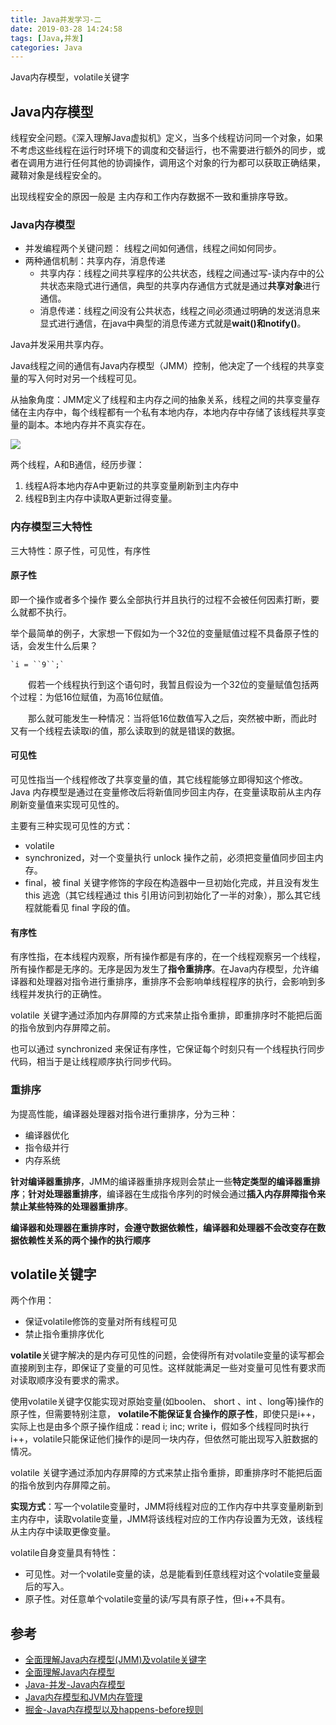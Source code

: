 ```yaml
---
title: Java并发学习-二
date: 2019-03-28 14:24:58
tags: [Java,并发]
categories: Java
---
```


Java内存模型，volatile关键字

<!--more-->

## Java内存模型

线程安全问题。《深入理解Java虚拟机》定义，当多个线程访问同一个对象，如果不考虑这些线程在运行时环境下的调度和交替运行，也不需要进行额外的同步，或者在调用方进行任何其他的协调操作，调用这个对象的行为都可以获取正确结果，藏鞥对象是线程安全的。

出现线程安全的原因一般是 主内存和工作内存数据不一致和重排序导致。

### Java内存模型

* 并发编程两个关键问题：
  线程之间如何通信，线程之间如何同步。
* 两种通信机制：共享内存，消息传递
  * 共享内存：线程之间共享程序的公共状态，线程之间通过写-读内存中的公共状态来隐式进行通信，典型的共享内存通信方式就是通过**共享对象**进行通信。
  * 消息传递：线程之间没有公共状态，线程之间必须通过明确的发送消息来显式进行通信，在java中典型的消息传递方式就是**wait()**和**notify()**。

Java并发采用共享内存。  

Java线程之间的通信有Java内存模型（JMM）控制，他决定了一个线程的共享变量的写入何时对另一个线程可见。

从抽象角度：JMM定义了线程和主内存之间的抽象关系，线程之间的共享变量存储在主内存中，每个线程都有一个私有本地内存，本地内存中存储了该线程共享变量的副本。本地内存并不真实存在。

![](20160921182337904)

两个线程，A和B通信，经历步骤：
1. 线程A将本地内存A中更新过的共享变量刷新到主内存中
2. 线程B到主内存中读取A更新过得变量。

### 内存模型三大特性

三大特性：原子性，可见性，有序性

#### 原子性

即一个操作或者多个操作 要么全部执行并且执行的过程不会被任何因素打断，要么就都不执行。

举个最简单的例子，大家想一下假如为一个32位的变量赋值过程不具备原子性的话，会发生什么后果？

```
`i = ``9``;`
```

 　　假若一个线程执行到这个语句时，我暂且假设为一个32位的变量赋值包括两个过程：为低16位赋值，为高16位赋值。

　　那么就可能发生一种情况：当将低16位数值写入之后，突然被中断，而此时又有一个线程去读取i的值，那么读取到的就是错误的数据。

#### 可见性

可见性指当一个线程修改了共享变量的值，其它线程能够立即得知这个修改。Java 内存模型是通过在变量修改后将新值同步回主内存，在变量读取前从主内存刷新变量值来实现可见性的。

主要有三种实现可见性的方式：

* volatile
* synchronized，对一个变量执行 unlock 操作之前，必须把变量值同步回主内存。
* final，被 final 关键字修饰的字段在构造器中一旦初始化完成，并且没有发生 this 逃逸（其它线程通过 this 引用访问到初始化了一半的对象），那么其它线程就能看见 final 字段的值。

#### 有序性

有序性指，在本线程内观察，所有操作都是有序的，在一个线程观察另一个线程，所有操作都是无序的。无序是因为发生了**指令重排序**。在Java内存模型，允许编译器和处理器对指令进行重排序，重排序不会影响单线程程序的执行，会影响到多线程并发执行的正确性。

volatile 关键字通过添加内存屏障的方式来禁止指令重排，即重排序时不能把后面的指令放到内存屏障之前。

也可以通过 synchronized 来保证有序性，它保证每个时刻只有一个线程执行同步代码，相当于是让线程顺序执行同步代码。

### 重排序

为提高性能，编译器处理器对指令进行重排序，分为三种：

* 编译器优化
* 指令级并行
* 内存系统

**针对编译器重排序**，JMM的编译器重排序规则会禁止一些**特定类型的编译器重排序**；**针对处理器重排序**，编译器在生成指令序列的时候会通过**插入内存屏障指令来禁止某些特殊的处理器重排序**。

**编译器和处理器在重排序时，会遵守数据依赖性，编译器和处理器不会改变存在数据依赖性关系的两个操作的执行顺序**

## volatile关键字

两个作用：

* 保证volatile修饰的变量对所有线程可见
* 禁止指令重排序优化

**volatile**关键字解决的是内存可见性的问题，会使得所有对volatile变量的读写都会直接刷到主存，即保证了变量的可见性。这样就能满足一些对变量可见性有要求而对读取顺序没有要求的需求。

使用volatile关键字仅能实现对原始变量(如boolen、 short 、int 、long等)操作的原子性，但需要特别注意， **volatile不能保证复合操作的原子性**，即使只是i++，实际上也是由多个原子操作组成：read i; inc; write i，假如多个线程同时执行i++，volatile只能保证他们操作的i是同一块内存，但依然可能出现写入脏数据的情况。

volatile 关键字通过添加内存屏障的方式来禁止指令重排，即重排序时不能把后面的指令放到内存屏障之前。

**实现方式**：写一个volatile变量时，JMM将线程对应的工作内存中共享变量刷新到主内存中，读取volatile变量，JMM将该线程对应的工作内存设置为无效，该线程从主内存中读取更像变量。

volatile自身变量具有特性：

* 可见性。对一个volatile变量的读，总是能看到任意线程对这个volatile变量最后的写入。
* 原子性。对任意单个volatile变量的读/写具有原子性，但i++不具有。

## 参考

* [全面理解Java内存模型(JMM)及volatile关键字](https://blog.csdn.net/javazejian/article/details/72772461)  
* [全面理解Java内存模型](https://blog.csdn.net/suifeng3051/article/details/52611310)
* [Java-并发-Java内存模型](https://github.com/CyC2018/CS-Notes/blob/master/docs/notes/Java%20%E5%B9%B6%E5%8F%91.md#%E5%8D%81java-%E5%86%85%E5%AD%98%E6%A8%A1%E5%9E%8B)
* [Java内存模型和JVM内存管理](https://www.cnblogs.com/yjd_hycf_space/p/7505372.html)
* [掘金-Java内存模型以及happens-before规则](https://juejin.im/post/5ae6d309518825673123fd0e)